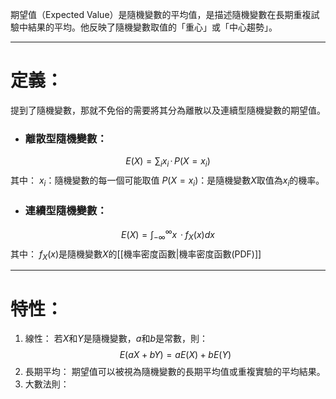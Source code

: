期望值（Expected Value）是隨機變數的平均值，是描述隨機變數在長期重複試驗中結果的平均。他反映了隨機變數取值的「重心」或「中心趨勢」。
- - -
# 定義：
提到了隨機變數，那就不免俗的需要將其分為離散以及連續型隨機變數的期望值。
- ### 離散型隨機變數：
$$
E(X)=\sum_ix_i\,·\,P(X=x_i)
$$
其中：
$x_i$：隨機變數的每一個可能取值
$P(X=x_i)$：是隨機變數$X$取值為$x_i$的機率。


- ### 連續型隨機變數：
$$
E(X)=\int^\infty_{-\infty}x\,· f_X(x)dx
$$
其中：
$f_X(x)$是隨機變數$X$的[[機率密度函數|機率密度函數(PDF)]]
- - -
# 特性：
1. 線性：
	若$X$和$Y$是隨機變數，$a$和$b$是常數，則：
$$
E(aX+bY)=aE(X)+bE(Y)
$$
1. 長期平均：
	期望值可以被視為隨機變數的長期平均值或重複實驗的平均結果。
2. 大數法則：
   
